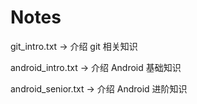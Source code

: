 # Notes
git_intro.txt -> 介绍 git 相关知识

android_intro.txt -> 介绍 Android 基础知识

android_senior.txt -> 介绍 Android 进阶知识
